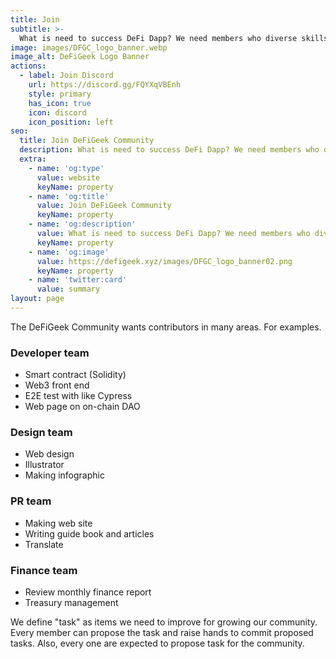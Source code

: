 ```yaml
---
title: Join
subtitle: >-
  What is need to success DeFi Dapp? We need members who diverse skills and talent. Would you like to get involved in DeFi Dapp development?
image: images/DFGC_logo_banner.webp
image_alt: DeFiGeek Logo Banner
actions:
  - label: Join Discord
    url: https://discord.gg/FQYXqVBEnh
    style: primary
    has_icon: true
    icon: discord
    icon_position: left
seo:
  title: Join DeFiGeek Community
  description: What is need to success DeFi Dapp? We need members who diverse skills and talent. Would you like to get involved in DeFi Dapp development?
  extra:
    - name: 'og:type'
      value: website
      keyName: property
    - name: 'og:title'
      value: Join DeFiGeek Community
      keyName: property
    - name: 'og:description'
      value: What is need to success DeFi Dapp? We need members who diverse skills and talent. Would you like to get involved in DeFi Dapp development?
      keyName: property
    - name: 'og:image'
      value: https://defigeek.xyz/images/DFGC_logo_banner02.png
      keyName: property
    - name: 'twitter:card'
      value: summary
layout: page
---
```


The DeFiGeek Community wants contributors in many areas. For examples.

### Developer team
- Smart contract (Solidity)
- Web3 front end
- E2E test with like Cypress
- Web page on on-chain DAO

### Design team
- Web design
- Illustrator
- Making infographic

### PR team
- Making web site
- Writing guide book and articles
- Translate

### Finance team
- Review monthly finance report
- Treasury management

We define "task" as items we need to improve for growing our community. Every member can propose the task and raise hands to commit proposed tasks. Also, every one are expected to propose task for the community.
